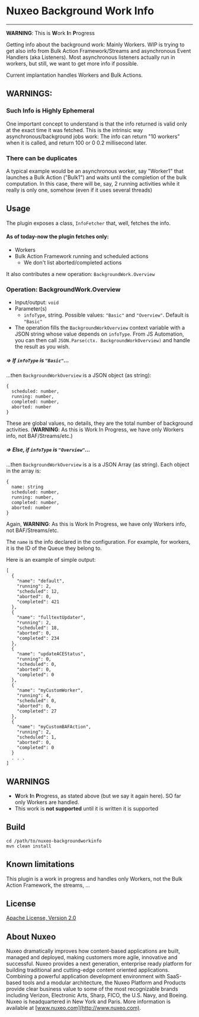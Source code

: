 # Nuxeo Background Work Info
<hr>

**WARNING**: This is **W**ork **I**n **P**rogress

Getting info about the background work: Mainly Workers. WIP is trying to get also info from Bulk Action Framework/Streams and asynchronous Event Handlers (aka Listeners). Most asynchronous listeners actually run in workers, but still, we want to get more info if possible.

Current implantation handles Workers and Bulk Actions.

## WARNINGS:
### Such Info is Highly Ephemeral
One important concept to understand is that the info returned is valid only at the exact time it was fetched. This is the intrinsic way asynchronous/background jobs work: The info can return "10 workers" when it is called, and return 100 or 0 0.2 millisecond later.

### There can be duplicates
A typical example would be an asynchronous worker, say "Worker1" that launches a Bulk Action ("Bulk1") and waits until the completion of the bulk computation. In this case, there will be, say, 2 running activities while it really is only one, somehow (even if it uses several threads)

## Usage
The plugin exposes a class, `InfoFetcher` that, well, fetches the info.

#### As of today-now the plugin fetches only:
* Workers
* Bulk Action Framework running and scheduled actions
  * We don't list aborted/completed actions

It also contributes a new operation: `BackgroundWork.Overview`

### Operation: BackgroundWork.Overview

* Input/output: `void`
* Parameter(s)
  * `infoType`, string. Possible values: `"Basic"` and `"Overview"`. Default is `"Basic"`
* The operation fills the `BackgroundWorkOverview` context variable with a JSON string whose value depends on `infoType`. From JS Automation, you can then call `JSON.Parse(ctx. BackgroundWorkOverview)` and handle the result as you wish.

##### => If `infoType` is `"Basic"`...
...then `BackgroundWorkOverview` is a JSON object (as string):

```
{
  scheduled: number,
  running: number,
  completed: number,
  aborted: number
}
```
These are global values, no details, they are the total number of background activities. (**WARNING**: As this is Work In Progress, we have only Workers info, not BAF/Streams/etc.)

##### => Else, if `infoType` is `"Overview"`...
...then `BackgroundWorkOverview` is a is a JSON Array (as string). Each object in the array is:

```
{
  name: string
  scheduled: number,
  running: number,
  completed: number,
  aborted: number
}
```

Again, **WARNING**: As this is Work In Progress, we have only Workers info, not BAF/Streams/etc.

The `name` is the info declared in the configuration. For example, for workers, it is the ID of the Queue they belong to.

Here is an example of simple output:

```
[
  {
    "name": "default",
    "running": 2,
    "scheduled": 12,
    "aborted": 0,
    "completed": 421
  },
  {
    "name": "fulltextUpdater",
    "running": 2,
    "scheduled": 18,
    "aborted": 0,
    "completed": 234
  },
  {
    "name": "updateACEStatus",
    "running": 0,
    "scheduled": 0,
    "aborted": 0,
    "completed": 0
  },
  {
    "name": "myCustomWorker",
    "running": 4,
    "scheduled": 0,
    "aborted": 0,
    "completed": 27
  },
  {
    "name": "myCustomBAFAction",
    "running": 2,
    "scheduled": 1,
    "aborted": 0,
    "completed": 0
  }
  . . .
]
```




## WARNINGS
* **W**ork **I**n **P**rogress, as stated above (but we say it again here). SO far only Workers are handled.
* This work is **not supported** until it is written it is supported


## Build

    cd /path/to/nuxeo-backgroundworkinfo
    mvn clean install



## Known limitations
This plugin is a work in progress and handles only Workers, not the Bulk Action Framework, the streams, ...



## License

[Apache License, Version 2.0](http://www.apache.org/licenses/LICENSE-2.0)



## About Nuxeo
Nuxeo dramatically improves how content-based applications are built, managed and deployed, making customers more agile, innovative and successful. Nuxeo provides a next generation, enterprise ready platform for building traditional and cutting-edge content oriented applications. Combining a powerful application development environment with SaaS-based tools and a modular architecture, the Nuxeo Platform and Products provide clear business value to some of the most recognizable brands including Verizon, Electronic Arts, Sharp, FICO, the U.S. Navy, and Boeing. Nuxeo is headquartered in New York and Paris. More information is available at [www.nuxeo.com](http://www.nuxeo.com).
